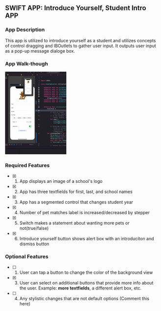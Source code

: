 ## SWIFT APP: Introduce Yourself, Student Intro APP

### App Description

This app is utilized to introduce yourself as a student and utilizes concepts of control dragging and IBOutlets to gather user input. It outputs  user input as a pop-up message dialoge box. 

### App Walk-though

<img src="pre-work, SWIFT.gif" width=200><br> 

### Required Features

- [x] 1. App displays an image of a school's logo
- [x] 2. App has three textfields for first, last, and school names
- [x] 3. App has a segmented control that changes student year
- [x] 4. Number of pet matches label is increased/decreased by stepper
- [x] 5. Switch makes a statement about wanting more pets or not(true/false) 
- [x] 6. Introduce yourself button shows alert box with an introduciton and dismiss button

### Optional Features

- [ ] 1. User can tap a button to change the color of the background view
- [x] 3. User can select on additional buttons that provide more info about the user. Example: **more textfields**, a different alert box, etc.
- [ ] 4. Any stylistic changes that are not default options (Comment this here)
